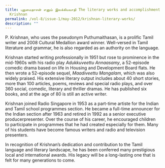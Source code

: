```yaml
---
title: புதுமைதாசன் எனும் இலக்கியவாதி The literary works and accomplishments of P
  Krishnan
permalink: /vol-8/issue-1/may-2012/krishnan-literary-works/
description: ""
---
```

P. Krishnan, who uses the pseudonym Puthumaithasan, is a prolific Tamil writer and 2008 Cultural Medallion award winner. Well-versed in Tamil literature and grammar, he is also regarded as an authority on the language.
 
Krishnan started writing professionally in 1951 but rose to prominence in the mid-1960s with his radio play *Adukkuveettu Annaasamy*, a 52-episode comedic drama based on life in Housing and Development Board flats. He then wrote a 52-episode sequel, *Maadiveettu Mangalam*, which was also widely praised. His extensive literary output includes about 40 short stories, more than 100 articles, poems, reviews and special radio plays, and over 360 social, comedic, literary and thriller dramas. He has published six books, and at 
the age of 80 is still an active writer.

Krishnan joined Radio Singapore in 1953 as a part-time artiste for the Indian and Tamil school programmes section. He became a full-time announcer for the Indian section after 1963 and retired in 1992 as a senior executive producerpresenter. Over the course of his career, he encouraged children to participate in programmes that he had created especially for them. Many of his students have become famous writers and radio and television presenters.

In recognition of Krishnan’s dedication and contribution to the Tamil language and literary landscape, he has been conferred many prestigious local and international awards. His legacy will be a long-lasting one that is felt for many generations to come.

















